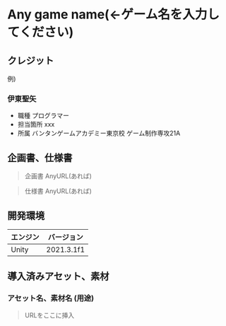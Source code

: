 # Any game name(←ゲーム名を入力してください)

## クレジット

例)

### 伊東聖矢
- 職種 プログラマー
- 担当箇所 xxx
- 所属 バンタンゲームアカデミー東京校 ゲーム制作専攻21A

## 企画書、仕様書

> 企画書 AnyURL(あれば)

> 仕様書 AnyURL(あれば)

## 開発環境

| エンジン | バージョン  |
| ---------- | ----------- |
| Unity      | 2021.3.1f1 |

## 導入済みアセット、素材

### アセット名、素材名 (用途)

> URLをここに挿入
